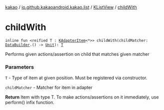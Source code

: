 [kakao](../../index.md) / [io.github.kakaoandroid.kakao.list](../index.md) / [KListView](index.md) / [childWith](./child-with.md)

# childWith

`inline fun <reified T : `[`KAdapterItem`](../-k-adapter-item/index.md)`<*>> childWith(childMatcher: `[`DataBuilder`](../-data-builder/index.md)`.() -> `[`Unit`](https://kotlinlang.org/api/latest/jvm/stdlib/kotlin/-unit/index.html)`): `[`T`](child-with.md#T)

Performs given actions/assertion on child that matches given matcher

### Parameters

`T` - Type of item at given position. Must be registered via constructor.

`childMatcher` - Matcher for item in adapter

**Return**
Item with type T. To make actions/assertions on it immediately, use perform() infix function.

